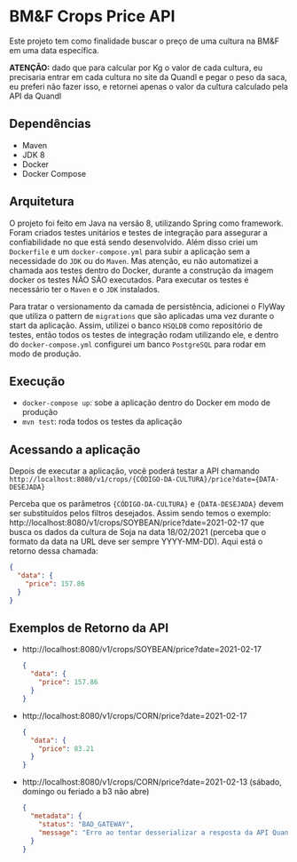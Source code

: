 # BM&F Crops Price API

Este projeto tem como finalidade buscar o preço de uma cultura na BM&F em uma data específica.

**ATENÇÃO:** dado que para calcular por Kg o valor de cada cultura, eu precisaria entrar em cada cultura no site 
da Quandl e pegar o peso da saca, eu preferi não fazer isso, e retornei apenas o valor da cultura calculado pela API da
Quandl

## Dependências

- Maven
- JDK 8
- Docker
- Docker Compose

## Arquitetura

O projeto foi feito em Java na versão 8, utilizando Spring como framework. Foram criados testes unitários e testes de
integração para assegurar a confiabilidade no que está sendo desenvolvido. Além disso criei um `Dockerfile` e um
`docker-compose.yml` para subir a aplicação sem a necessidade do `JDK` ou do `Maven`. Mas atenção, eu não automatizei
a chamada aos testes dentro do Docker, durante a construção da imagem docker os testes NÃO SÃO executados. Para executar
os testes é necessário ter o `Maven` e o `JDK` instalados.

Para tratar o versionamento da camada de persistência, adicionei o FlyWay que utiliza o pattern de `migrations` que são
aplicadas uma vez durante o start da aplicação. Assim, utilizei o banco `HSQLDB` como repositório de testes, então todos
os testes de integração rodam utilizando ele, e dentro do `docker-compose.yml` configurei um banco `PostgreSQL` para
rodar em modo de produção.

## Execução

- `docker-compose up`: sobe a aplicação dentro do Docker em modo de produção
- `mvn test`: roda todos os testes da aplicação

## Acessando a aplicação

Depois de executar a aplicação, você poderá testar a API chamando
`http://localhost:8080/v1/crops/{CÓDIGO-DA-CULTURA}/price?date={DATA-DESEJADA}`

Perceba que os parâmetros `{CÓDIGO-DA-CULTURA}` e `{DATA-DESEJADA}` devem ser substituídos pelos filtros desejados.
Assim sendo temos o exemplo: http://localhost:8080/v1/crops/SOYBEAN/price?date=2021-02-17 que busca os dados da cultura
de Soja na data 18/02/2021 (perceba que o formato da data na URL deve ser sempre YYYY-MM-DD). Aqui está o retorno dessa
chamada:

```json
{
  "data": {
    "price": 157.86
  }
}
```

## Exemplos de Retorno da API

- http://localhost:8080/v1/crops/SOYBEAN/price?date=2021-02-17
  ```json
  {
    "data": {
      "price": 157.86
    }
  }
  ```

- http://localhost:8080/v1/crops/CORN/price?date=2021-02-17
  ```json
  {
    "data": {
      "price": 83.21
    }
  }
  ```
  
- http://localhost:8080/v1/crops/CORN/price?date=2021-02-13 (sábado, domingo ou feriado a b3 não abre)
  ```json
  {
    "metadata": {
      "status": "BAD_GATEWAY",
      "message": "Erro ao tentar desserializar a resposta da API Quandl"
    }
  }
  ```
